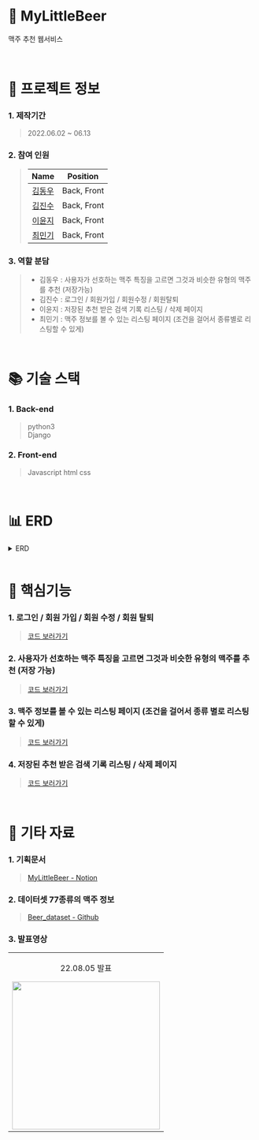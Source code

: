 # 🍻 MyLittleBeer

맥주 추천 웹서비스  

<br />

# 📃 프로젝트 정보

### 1. 제작기간

> 2022.06.02 ~ 06.13

### 2. 참여 인원

> |                    Name                    |  Position   |
> | :----------------------------------------: | :---------: |
> | [김동우](https://github.com/kimphysicsman) | Back, Front |
> |   [김진수](https://github.com/creamone)    | Back, Front |
> |     [이윤지](https://github.com/yunji3)    | Back, Front |
> |    [최민기](https://github.com/mankic)     | Back, Front |

### 3. 역할 분담

> - 김동우 : 사용자가 선호하는 맥주 특징을 고르면 그것과 비슷한 유형의 맥주를 추천 (저장가능)
> - 김진수 : 로그인 / 회원가입 / 회원수정 / 회원탈퇴
> - 이윤지 : 저장된 추천 받은 검색 기록 리스팅 / 삭제 페이지
> - 최민기 : 맥주 정보를 볼 수 있는 리스팅 페이지 (조건을 걸어서 종류별로 리스팅할 수 있게)

<br />

# 📚 기술 스택

### 1. Back-end

> python3  
> Django  

### 2. Front-end
  
> Javascript
> html
> css

<br />

# 📊 ERD

<details>
<summary>ERD</summary>
<div markdown="1" style="padding-left: 15px;">
<img src="https://user-images.githubusercontent.com/52207954/186103086-b7e62343-69bb-46bb-af76-a888db74c8ef.png" width="800px"/>
</div>
</details>

<br />


# 🔑 핵심기능

### 1. 로그인 / 회원 가입 / 회원 수정 / 회원 탈퇴
 
> [코드 보러가기](https://github.com/nbcamp-AI-2-fantastic4/mylittlebeer/blob/255cda0b67fd3f3df6e6f222e926d4d24931adb1/user/views.py#L13)

### 2. 사용자가 선호하는 맥주 특징을 고르면 그것과 비슷한 유형의 맥주를 추천 (저장 가능)

> [코드 보러가기](https://github.com/nbcamp-AI-2-fantastic4/mylittlebeer/blob/255cda0b67fd3f3df6e6f222e926d4d24931adb1/recommend/views.py#L19)

### 3. 맥주 정보를 볼 수 있는 리스팅 페이지 (조건을 걸어서 종류 별로 리스팅 할 수 있게)

> [코드 보러가기](https://github.com/nbcamp-AI-2-fantastic4/mylittlebeer/blob/255cda0b67fd3f3df6e6f222e926d4d24931adb1/beer/views.py#L5)

### 4. 저장된 추천 받은 검색 기록 리스팅 / 삭제 페이지 
 
> [코드 보러가기](https://github.com/nbcamp-AI-2-fantastic4/mylittlebeer/blob/255cda0b67fd3f3df6e6f222e926d4d24931adb1/history/views.py#L8)

<br />

# 📕 기타 자료

### 1. 기획문서

> [MyLittleBeer - Notion](https://www.notion.so/kimphysicsman/MLB-MyLittleBeer-3c4edfa70eb24593ab1cc9b05f8e6e61)

### 2. 데이터셋 77종류의 맥주 정보

> [Beer_dataset - Github](https://github.com/ghgit1798/Crawling-Preprocessing/blob/main/CBF_Beer/%EB%A7%A5%EC%A3%BC_cbf_data.csv)

### 3. 발표영상

<table>
  <tbody>
      <td>
        <p align="center"> 22.08.05 발표 </p>
        <a href="https://www.youtube.com/watch?v=FcY93t-2oMI" title="MyLittleBeer 최종발표">
          <img align="center" src="https://user-images.githubusercontent.com/52207954/186103974-c47141f0-3084-4bbc-92c3-ec8f05fca9a6.png" width="300" >
        </a>
      </td>
  </tbody>
</table>
